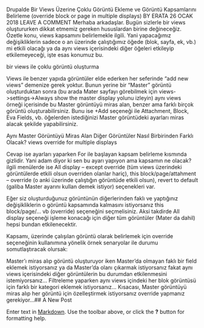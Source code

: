 Drupalde Bir Views Üzerine Çoklu Görüntü Ekleme ve Görüntü Kapsamlarını Belirleme (override block or page in multiple displays)
BY ERATA	26 OCAK 2018  LEAVE A COMMENT
Merhaba arkadaşlar. Bugün sizlerle bir views oluştururken dikkat etmemiz gereken hususlardan birine değineceğiz. Özetle konu, views kapsamını belirlemekle ilgili. Yani yapacağımız değişikliklerin sadece o an üzerinde çalıştığımız öğede (blok, sayfa, ek, vb.) mi etkili olacağı ya da aynı views içerisindeki diğer öğeleri etkileyip etkilemeyeceği, işte esas konumuz bu.

bir views ile çoklu görüntü oluşturma

Views ile benzer yapıda görüntüler elde ederken her seferinde “add new views” demenize gerek yoktur. Bunun yerine bir “Master” görüntü oluşturduktan sonra (bu arada Mater sayfayı görebilmek için views->settings->Always show the master display yolunu izleyin) aynı views örneği içerisinde bu Master görüntüyü miras alan, benzer ama farklı birçok görüntü oluşturabilirsiniz.  Bunu ise +Add seçeneği ile Attachment, Block, Eva Fields, vb.   öğelerden istediğinizi Master görüntüdeki ayarları miras alacak şekilde yapabilirsiniz.

Aynı Master Görüntüyü Miras Alan Diğer Görüntüler Nasıl Birbirinden Farklı Olacak?
views override for multiple displays

Cevap ise ayarları yaparken For ile başlayan kapsam belirleme kısmında gizlidir. Yani adam diyor ki sen bu ayarı yapıyon ama kapsamın ne olacak? ilgili menülerde ise All display – except override (tüm views üzerindeki görüntülerde etkili olsun overriden olanlar hariç), this block/page/attahment – override (o anki üzerinde çalıştığın görüntüde etkili olsun), revert to default (galiba Master ayarını kullan demek istiyor)  seçenekleri var.

Eğer siz oluşturduğunuz görüntünün diğerlerinden faklı ve yaptığınız değişikliklerin o görüntü kapsamında kalmasını istiyorsanız this block/page/… vb (override) seçeneğini seçmelisiniz. Aksi takdirde All display seçeneği işleme konacağı için diğer tüm görüntüler (Mater da dahil) hepsi bundan etkilenecektir.

Kapsamı, üzerinde çalışılan görüntü olarak belirlemek için override seçeneğinin kullanımına yönelik örnek senaryolar ile durumu somutlaştıracak olursak:

Master’ı miras alıp görüntü oluşturuyor iken Master’da olmayan faklı bir field eklemek istiyorsanız ya da Master’da olanı çıkarmak istiyorsanız  fakat aynı views içerisindeki diğer görüntülerin bu durumdan etkilenmesini istemiyorsanız…
Filtreleme yaparken aynı views içindeki her blok görüntüsü için farklı bir kategori eklemek istiyorsanız…
Kısacası, Master görüntüyü miras alıp her görüntü için özelleştirmek istiyorsanız
override yapmanız gerekiyor…## A New Post

Enter text in [Markdown](http://daringfireball.net/projects/markdown/). Use the toolbar above, or click the **?** button for formatting help.
